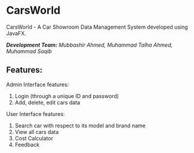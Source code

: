 # CarsWorld
CarsWorld - A Car Showroom Data Management System developed using JavaFX.

***Development Team:**
Mubbashir Ahmed,
Muhammad Talha Ahmed,
Muhammad Saqib*

## Features:
Admin Interface features:
1. Login (through a unique ID and password)
2. Add, delete, edit cars data

User Interface features:
1. Search car with respect to its model and brand name
2. View all cars data
3. Cost Calculator
4. Feedback
